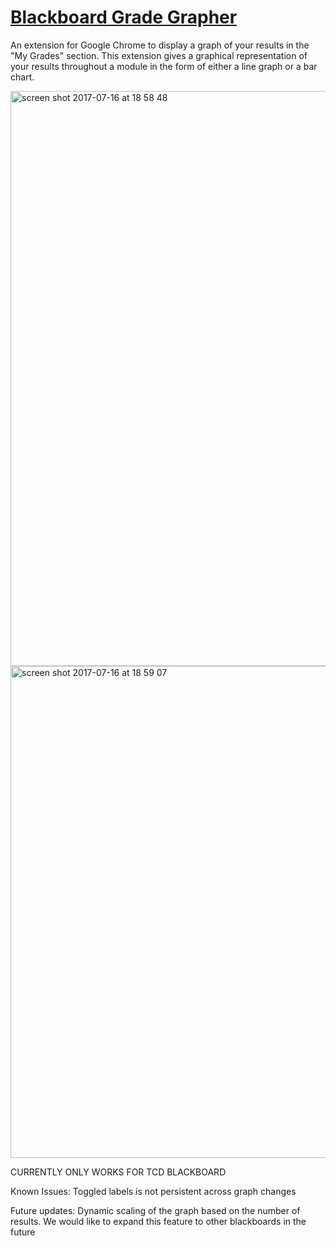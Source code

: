 # [Blackboard Grade Grapher](https://chrome.google.com/webstore/detail/blackboard-grade-grapher/phbjhhnngmfapkngpoadblamaddefdep)


An extension for Google Chrome to display a graph of your results in the "My Grades" section. This extension gives a graphical representation of your results throughout a module in the form of either a line graph or a bar chart. 

<img width="920" alt="screen shot 2017-07-16 at 18 58 48" src="https://user-images.githubusercontent.com/17296281/28250071-3101a49a-6a59-11e7-88df-a402f10c88ba.png">

<img width="787" alt="screen shot 2017-07-16 at 18 59 07" src="https://user-images.githubusercontent.com/17296281/28250076-3ed5d3e8-6a59-11e7-9d15-3ea91283200b.png">


CURRENTLY ONLY WORKS FOR TCD BLACKBOARD

Known Issues:
Toggled labels is not persistent across graph changes

Future updates:
Dynamic scaling of the graph based on the number of results.
We would like to expand this feature to other blackboards in the future

